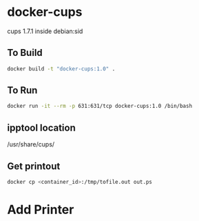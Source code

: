 docker-cups
===========

cups 1.7.1 inside debian:sid

## To Build

```bash
docker build -t "docker-cups:1.0" .
```

## To Run

```bash
docker run -it --rm -p 631:631/tcp docker-cups:1.0 /bin/bash
```

## ipptool location

/usr/share/cups/


## Get printout 

```bash
docker cp <container_id>:/tmp/tofile.out out.ps
```

# Add Printer

